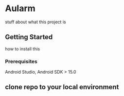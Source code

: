# Aularm

stuff about what this project is

## Getting Started

how to install this


### Prerequisites

Android Studio, Android SDK > 15.0

## clone repo to your local environment
